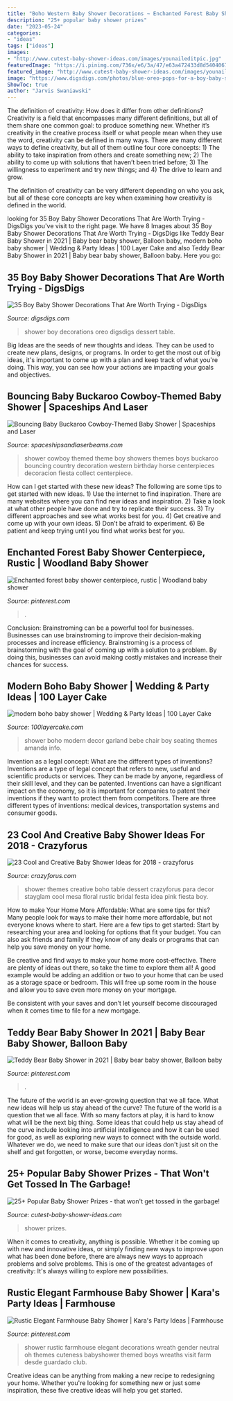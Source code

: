 ```yaml
---
title: "Boho Western Baby Shower Decorations ~ Enchanted Forest Baby Shower Centerpiece, Rustic"
description: "25+ popular baby shower prizes"
date: "2023-05-24"
categories:
- "ideas"
tags: ["ideas"]
images:
- "http://www.cutest-baby-shower-ideas.com/images/younaileditpic.jpg"
featuredImage: "https://i.pinimg.com/736x/e6/3a/47/e63a472433d8d540406707cf66d05075.jpg"
featured_image: "http://www.cutest-baby-shower-ideas.com/images/younaileditpic.jpg"
image: "https://www.digsdigs.com/photos/blue-oreo-pops-for-a-boy-baby-shower.jpg"
ShowToc: true
author: "Jarvis Swaniawski"
---
```



The definition of creativity: How does it differ from other definitions?
Creativity is a field that encompasses many different definitions, but all of them share one common goal: to produce something new. Whether it’s creativity in the creative process itself or what people mean when they use the word, creativity can be defined in many ways. 
There are many different ways to define creativity, but all of them outline four core concepts: 1) The ability to take inspiration from others and create something new; 2) The ability to come up with solutions that haven’t been tried before; 3) The willingness to experiment and try new things; and 4) The drive to learn and grow. 

The definition of creativity can be very different depending on who you ask, but all of these core concepts are key when examining how creativity is defined in the world.

	

		
looking for 35 Boy Baby Shower Decorations That Are Worth Trying - DigsDigs you've visit to the right page. We have 8 Images about 35 Boy Baby Shower Decorations That Are Worth Trying - DigsDigs like Teddy Bear Baby Shower in 2021 | Baby bear baby shower, Balloon baby, modern boho baby shower | Wedding &amp; Party Ideas | 100 Layer Cake and also Teddy Bear Baby Shower in 2021 | Baby bear baby shower, Balloon baby. Here you go:
		
    
## 35 Boy Baby Shower Decorations That Are Worth Trying - DigsDigs

<img loading=lazy src="https://www.digsdigs.com/photos/blue-oreo-pops-for-a-boy-baby-shower.jpg" onerror="this.onerror=null;this.src='https://tse3.mm.bing.net/th?id=OIP.Unc2M73VMcnMzrfbw9Or1AHaJ4&amp;pid=15.1';" alt="35 Boy Baby Shower Decorations That Are Worth Trying - DigsDigs">

_Source: digsdigs.com_

>shower boy decorations oreo digsdigs dessert table. 

	

Big Ideas are the seeds of new thoughts and ideas. They can be used to create new plans, designs, or programs. In order to get the most out of big ideas, it's important to come up with a plan and keep track of what you're doing. This way, you can see how your actions are impacting your goals and objectives.

    
## Bouncing Baby Buckaroo Cowboy-Themed Baby Shower | Spaceships And Laser

<img loading=lazy src="https://spaceshipsandlaserbeams.com/wp-content/uploads/2015/09/boys-cowboy-themed-baby-shower-party-ideas.jpg" onerror="this.onerror=null;this.src='https://tse4.mm.bing.net/th?id=OIP.jJs9Fz_tEzFxW3Y7lJWw9gHaLH&amp;pid=15.1';" alt="Bouncing Baby Buckaroo Cowboy-Themed Baby Shower | Spaceships and Laser">

_Source: spaceshipsandlaserbeams.com_

>shower cowboy themed theme boy showers themes boys buckaroo bouncing country decoration western birthday horse centerpieces decoracion fiesta collect centerpiece. 

	

How can I get started with these new ideas?
The following are some tips to get started with new ideas. 1) Use the internet to find inspiration. There are many websites where you can find new ideas and inspiration. 2) Take a look at what other people have done and try to replicate their success. 3) Try different approaches and see what works best for you. 4) Get creative and come up with your own ideas. 5) Don’t be afraid to experiment. 6) Be patient and keep trying until you find what works best for you.

    
## Enchanted Forest Baby Shower Centerpiece, Rustic | Woodland Baby Shower

<img loading=lazy src="https://i.pinimg.com/736x/f4/dd/d9/f4ddd985b8d7fe29f984f70e59d3f154.jpg" onerror="this.onerror=null;this.src='https://tse1.mm.bing.net/th?id=OIP.ETdUYGwCFCgLgtR7O2ttIQHaJ3&amp;pid=15.1';" alt="Enchanted forest baby shower centerpiece, rustic | Woodland baby shower">

_Source: pinterest.com_

>. 

	

Conclusion: Brainstroming can be a powerful tool for businesses.
Businesses can use brainstroming to improve their decision-making processes and increase efficiency. Brainstroming is a process of brainstorming with the goal of coming up with a solution to a problem. By doing this, businesses can avoid making costly mistakes and increase their chances for success.

    
## Modern Boho Baby Shower | Wedding &amp; Party Ideas | 100 Layer Cake

<img loading=lazy src="http://100lclive.s3.amazonaws.com/img/ideas/landscape/184726.jpg" onerror="this.onerror=null;this.src='https://tse2.mm.bing.net/th?id=OIP.69NGgWDuP-ih5dP_xNWBggHaLH&amp;pid=15.1';" alt="modern boho baby shower | Wedding &amp; Party Ideas | 100 Layer Cake">

_Source: 100layercake.com_

>shower boho modern decor garland bebe chair boy seating themes amanda info. 

	

Invention as a legal concept: What are the different types of inventions?
Inventions are a type of legal concept that refers to new, useful and scientific products or services. They can be made by anyone, regardless of their skill level, and they can be patented. Inventions can have a significant impact on the economy, so it is important for companies to patent their inventions if they want to protect them from competitors. There are three different types of inventions: medical devices, transportation systems and consumer goods.

    
## 23 Cool And Creative Baby Shower Ideas For 2018 - Crazyforus

<img loading=lazy src="https://stayglam.com/wp-content/uploads/2018/01/Baby-Shower-Dessert-Table-Idea.jpg" onerror="this.onerror=null;this.src='https://tse2.mm.bing.net/th?id=OIP.hb1QeNUUwPjeGduL1qsCxAHaHa&amp;pid=15.1';" alt="23 Cool and Creative Baby Shower Ideas for 2018 - crazyforus">

_Source: crazyforus.com_

>shower themes creative boho table dessert crazyforus para decor stayglam cool mesa floral rustic bridal festa idea pink fiesta boy. 

	

How to make Your Home More Affordable: What are some tips for this?
Many people look for ways to make their home more affordable, but not everyone knows where to start. Here are a few tips to get started:
Start by researching your area and looking for options that fit your budget. You can also ask friends and family if they know of any deals or programs that can help you save money on your home.

Be creative and find ways to make your home more cost-effective. There are plenty of ideas out there, so take the time to explore them all! A good example would be adding an addition or two to your home that can be used as a storage space or bedroom. This will free up some room in the house and allow you to save even more money on your mortgage.

Be consistent with your saves and don’t let yourself become discouraged when it comes time to file for a new mortgage.

    
## Teddy Bear Baby Shower In 2021 | Baby Bear Baby Shower, Balloon Baby

<img loading=lazy src="https://i.pinimg.com/736x/75/f2/7a/75f27a188d18193a373531c0de94b3cd.jpg" onerror="this.onerror=null;this.src='https://tse1.mm.bing.net/th?id=OIP.K8BjHzGvxlezi0sFYQoDSgHaHa&amp;pid=15.1';" alt="Teddy Bear Baby Shower in 2021 | Baby bear baby shower, Balloon baby">

_Source: pinterest.com_

>. 

	

The future of the world is an ever-growing question that we all face. What new ideas will help us stay ahead of the curve?
The future of the world is a question that we all face. With so many factors at play, it is hard to know what will be the next big thing. Some ideas that could help us stay ahead of the curve include looking into artificial intelligence and how it can be used for good, as well as exploring new ways to connect with the outside world. Whatever we do, we need to make sure that our ideas don't just sit on the shelf and get forgotten, or worse, become everyday norms.

    
## 25+ Popular Baby Shower Prizes - That Won&#039;t Get Tossed In The Garbage!

<img loading=lazy src="http://www.cutest-baby-shower-ideas.com/images/younaileditpic.jpg" onerror="this.onerror=null;this.src='https://tse3.mm.bing.net/th?id=OIP.uCTt3jPDpXnZnQtI6FmQmgHaLH&amp;pid=15.1';" alt="25+ Popular Baby Shower Prizes - that won&#039;t get tossed in the garbage!">

_Source: cutest-baby-shower-ideas.com_

>shower prizes. 

	

When it comes to creativity, anything is possible. Whether it be coming up with new and innovative ideas, or simply finding new ways to improve upon what has been done before, there are always new ways to approach problems and solve problems. This is one of the greatest advantages of creativity: It's always willing to explore new possibilities.

    
## Rustic Elegant Farmhouse Baby Shower | Kara&#039;s Party Ideas | Farmhouse

<img loading=lazy src="https://i.pinimg.com/736x/e6/3a/47/e63a472433d8d540406707cf66d05075.jpg" onerror="this.onerror=null;this.src='https://tse3.mm.bing.net/th?id=OIP.jsOvjQvs_pj8BZaTTSAobwHaJ3&amp;pid=15.1';" alt="Rustic Elegant Farmhouse Baby Shower | Kara&#039;s Party Ideas | Farmhouse">

_Source: pinterest.com_

>shower rustic farmhouse elegant decorations wreath gender neutral oh themes cuteness babyshower themed boys wreaths visit farm desde guardado club. 

	

Creative ideas can be anything from making a new recipe to redesigning your home. Whether you're looking for something new or just some inspiration, these five creative ideas will help you get started.

